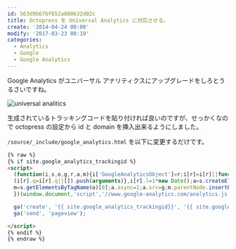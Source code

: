 ```yaml
---
id: 563d9b67bf652a600632d02c
title: Octopress を Universal Analytics に対応させる。
create: '2014-04-24 00:00'
modify: '2017-03-23 00:19'
categories:
  - Analytics
  - Google
  - Google Analytics
---
```


Google Analytics がユニバーサル アナリティクスにアップグレードをしろとうるさいですね。

![universal analitics](/images/2014/04/24/0001.png)

生成されているトラッキングコードを貼り付ければ良いのですが、せっかくなので octopress の設定から id と domain を挿入出来るようにしました。

<!-- more -->

`/source/_include/google_analytics.html` を以下に変更するだけです。

```html
{% raw %}
{% if site.google_analytics_trackingid %}
<script>
  (function(i,s,o,g,r,a,m){i['GoogleAnalyticsObject']=r;i[r]=i[r]||function(){
  (i[r].q=i[r].q||[]).push(arguments)},i[r].l=1*new Date();a=s.createElement(o),
  m=s.getElementsByTagName(o)[0];a.async=1;a.src=g;m.parentNode.insertBefore(a,m)
  })(window,document,'script','//www.google-analytics.com/analytics.js','ga');

  ga('create', '{{ site.google_analytics_trackingid}}', '{{ site.google_analytics_domain }}');
  ga('send', 'pageview');

</script>
{% endif %}
{% endraw %}
```
